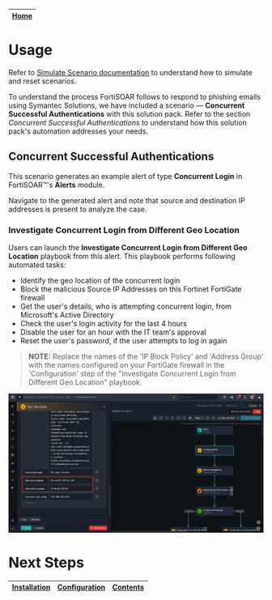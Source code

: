 [Home](../README.md) |
|--------------------------------------------|

# Usage

Refer to [Simulate Scenario documentation](https://github.com/fortinet-fortisoar/solution-pack-soc-simulator/blob/develop/docs/usage.md) to understand how to simulate and reset scenarios.

To understand the process FortiSOAR follows to respond to phishing emails using Symantec Solutions, we have included a scenario &mdash; **Concurrent Successful Authentications** with this solution pack. Refer to the section *Concurrent Successful Authentications* to understand how this solution pack's automation addresses your needs.


## Concurrent Successful Authentications

This scenario generates an example alert of type **Concurrent Login** in FortiSOAR&trade;'s **Alerts** module.

Navigate to the generated alert and note that source and destination IP addresses is present to analyze the case.

### Investigate Concurrent Login from Different Geo Location

Users can launch the **Investigate Concurrent Login from Different Geo Location** playbook from this alert. This playbook performs following automated tasks:

- Identify the geo location of the concurrent login
- Block the malicious Source IP Addresses on this Fortinet FortiGate firewall
- Get the user's details, who is attempting concurrent login, from Microsoft's Active Directory
- Check the user's login activity for the last 4 hours
- Disable the user for an hour with the IT team's approval
- Reset the user's password, if the user attempts to log in again

> **NOTE:** Replace the names of the 'IP Block Policy' and 'Address Group' with the names configured on your FortiGate firewall in the 'Configuration' step of the "Investigate Concurrent Login from Different Geo Location" playbook.

![IP Block Policy](./res/ip-block-policy.png)

# Next Steps

| [Installation](./setup.md#installation) | [Configuration](./setup.md#configuration) | [Contents](./contents.md) |
|-----------------------------------------|-------------------------------------------|---------------------------|